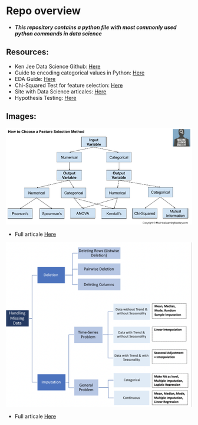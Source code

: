 # Repo overview
* ***This repository contains a python file with most commonly used python commands in data science***

## Resources:
* Ken Jee Data Science Github: [Here](https://github.com/PlayingNumbers/data_science_starter/blob/master/ds_common_functions.py)
* Guide to encoding categorical values in Python: [Here](https://pbpython.com/categorical-encoding.html)
* EDA Guide: [Here](https://towardsdatascience.com/an-extensive-guide-to-exploratory-data-analysis-ddd99a03199e)
* Chi-Squared Test for feature selection: [Here](https://towardsdatascience.com/chi-square-test-for-feature-selection-in-machine-learning-206b1f0b8223)
* Site with Data Science articales: [Here](https://towardsdatascience.com/)
* Hypothesis Testing: [Here](https://machinelearningmastery.com/statistical-hypothesis-tests-in-python-cheat-sheet/)

## Images:
![alt text][Image1]
* Full articale [Here](https://machinelearningmastery.com/feature-selection-with-real-and-categorical-data/)

![alt text][Image2]
* Full articale [Here](https://towardsdatascience.com/how-to-handle-missing-data-8646b18db0d4)

[Image1]: https://github.com/AlexOsokin97/ds_starter_commands/blob/master/Images/How-to-Choose-Feature-Selection-Methods-For-Machine-Learning.png "Feature_Selection_Methods"
[Image2]: https://github.com/AlexOsokin97/ds_starter_commands/blob/master/Images/Handling_Missing_Data.png
